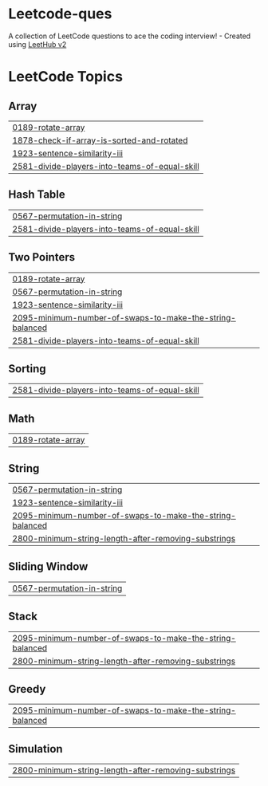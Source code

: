# Leetcode-ques
A collection of LeetCode questions to ace the coding interview! - Created using [LeetHub v2](https://github.com/arunbhardwaj/LeetHub-2.0)

<!---LeetCode Topics Start-->
# LeetCode Topics
## Array
|  |
| ------- |
| [0189-rotate-array](https://github.com/Akshat-0001/Leetcode-ques/tree/master/0189-rotate-array) |
| [1878-check-if-array-is-sorted-and-rotated](https://github.com/Akshat-0001/Leetcode-ques/tree/master/1878-check-if-array-is-sorted-and-rotated) |
| [1923-sentence-similarity-iii](https://github.com/Akshat-0001/Leetcode-ques/tree/master/1923-sentence-similarity-iii) |
| [2581-divide-players-into-teams-of-equal-skill](https://github.com/Akshat-0001/Leetcode-ques/tree/master/2581-divide-players-into-teams-of-equal-skill) |
## Hash Table
|  |
| ------- |
| [0567-permutation-in-string](https://github.com/Akshat-0001/Leetcode-ques/tree/master/0567-permutation-in-string) |
| [2581-divide-players-into-teams-of-equal-skill](https://github.com/Akshat-0001/Leetcode-ques/tree/master/2581-divide-players-into-teams-of-equal-skill) |
## Two Pointers
|  |
| ------- |
| [0189-rotate-array](https://github.com/Akshat-0001/Leetcode-ques/tree/master/0189-rotate-array) |
| [0567-permutation-in-string](https://github.com/Akshat-0001/Leetcode-ques/tree/master/0567-permutation-in-string) |
| [1923-sentence-similarity-iii](https://github.com/Akshat-0001/Leetcode-ques/tree/master/1923-sentence-similarity-iii) |
| [2095-minimum-number-of-swaps-to-make-the-string-balanced](https://github.com/Akshat-0001/Leetcode-ques/tree/master/2095-minimum-number-of-swaps-to-make-the-string-balanced) |
| [2581-divide-players-into-teams-of-equal-skill](https://github.com/Akshat-0001/Leetcode-ques/tree/master/2581-divide-players-into-teams-of-equal-skill) |
## Sorting
|  |
| ------- |
| [2581-divide-players-into-teams-of-equal-skill](https://github.com/Akshat-0001/Leetcode-ques/tree/master/2581-divide-players-into-teams-of-equal-skill) |
## Math
|  |
| ------- |
| [0189-rotate-array](https://github.com/Akshat-0001/Leetcode-ques/tree/master/0189-rotate-array) |
## String
|  |
| ------- |
| [0567-permutation-in-string](https://github.com/Akshat-0001/Leetcode-ques/tree/master/0567-permutation-in-string) |
| [1923-sentence-similarity-iii](https://github.com/Akshat-0001/Leetcode-ques/tree/master/1923-sentence-similarity-iii) |
| [2095-minimum-number-of-swaps-to-make-the-string-balanced](https://github.com/Akshat-0001/Leetcode-ques/tree/master/2095-minimum-number-of-swaps-to-make-the-string-balanced) |
| [2800-minimum-string-length-after-removing-substrings](https://github.com/Akshat-0001/Leetcode-ques/tree/master/2800-minimum-string-length-after-removing-substrings) |
## Sliding Window
|  |
| ------- |
| [0567-permutation-in-string](https://github.com/Akshat-0001/Leetcode-ques/tree/master/0567-permutation-in-string) |
## Stack
|  |
| ------- |
| [2095-minimum-number-of-swaps-to-make-the-string-balanced](https://github.com/Akshat-0001/Leetcode-ques/tree/master/2095-minimum-number-of-swaps-to-make-the-string-balanced) |
| [2800-minimum-string-length-after-removing-substrings](https://github.com/Akshat-0001/Leetcode-ques/tree/master/2800-minimum-string-length-after-removing-substrings) |
## Greedy
|  |
| ------- |
| [2095-minimum-number-of-swaps-to-make-the-string-balanced](https://github.com/Akshat-0001/Leetcode-ques/tree/master/2095-minimum-number-of-swaps-to-make-the-string-balanced) |
## Simulation
|  |
| ------- |
| [2800-minimum-string-length-after-removing-substrings](https://github.com/Akshat-0001/Leetcode-ques/tree/master/2800-minimum-string-length-after-removing-substrings) |
<!---LeetCode Topics End-->
